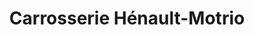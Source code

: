---
title: "Carrosserie Hénault-Motrio"
url: /saint-quentin/carrosserie-henault-motrio/
shop: Autowerkstatt
---